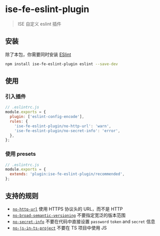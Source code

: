 # ise-fe-eslint-plugin

> ISE 自定义 eslint 插件

## 安装

除了本包，你需要同时安装 [ESlint](https://eslint.org/)

``` bash
npm install ise-fe-eslint-plugin eslint --save-dev
```

## 使用

### 引入插件

```js
// .eslintrc.js
module.exports = {
  plugin: ['eslint-config-encode'],
  rules: {
    'ise-fe-eslint-plugin/no-http-url': 'warn',
    'ise-fe-eslint-plugin/no-secret-info': 'error',
  },
};
```

### 使用 presets

```js
// .eslintrc.js
module.exports = {
  extends: 'plugin:ise-fe-eslint-plugin/recommended',
};
```

## 支持的规则

- [`no-http-url`](https://ise-coder.github.io/ise-fe-spec/npm/eslint-plugin.html#no-http-url) 使用 HTTPS 协议头的 URL，而不是 HTTP
- [`no-broad-semantic-versioning`](https://ise-coder.github.io/ise-fe-spec/npm/eslint-plugin.html#no-broad-semantic-versioning) 不要指定宽泛的版本范围
- [`no-secret-info`](https://ise-coder.github.io/ise-fe-spec/npm/eslint-plugin.html#no-secret-info) 不要在代码中直接设置 `password` `token` and `secret` 信息
- [`no-js-in-ts-project`](https://ise-coder.github.io/ise-fe-spec/npm/eslint-plugin.html#no-js-in-ts-project) 不要在 TS 项目中使用 JS
